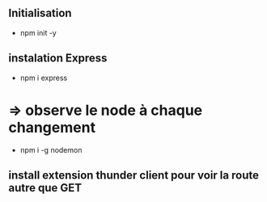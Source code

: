 ## Initialisation 
- npm init -y

## instalation Express
- npm i express
# => observe le node à chaque changement
- npm i -g nodemon 

## install extension thunder client pour voir la route autre que GET

